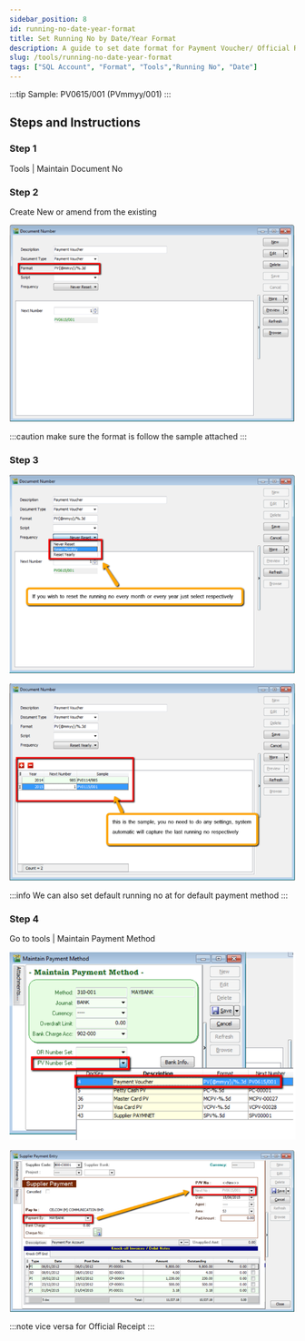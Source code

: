 ```yaml
---
sidebar_position: 8
id: running-no-date-year-format
title: Set Running No by Date/Year Format
description: A guide to set date format for Payment Voucher/ Official Receipt running no for SQL Account
slug: /tools/running-no-date-year-format
tags: ["SQL Account", "Format", "Tools","Running No", "Date"]
---
```


:::tip Sample:
PV0615/001 (PVmmyy/001)
:::

## Steps and Instructions

### Step 1

Tools | Maintain Document No

### Step 2

Create New or amend from the existing

![1](../../static/img/tools/running-no-date-year-format/1.png)

 :::caution
make sure the format is follow the sample attached
 :::

### Step 3

![2](../../static/img/tools/running-no-date-year-format/2.png)

![3](../../static/img/tools/running-no-date-year-format/3.png)

:::info
We can also set default running no at for default payment method
:::

### Step 4

Go to tools | Maintain Payment Method

![4](../../static/img/tools/running-no-date-year-format/4.png)

![5](../../static/img/tools/running-no-date-year-format/5.png)

:::note
vice versa for Official Receipt
:::
